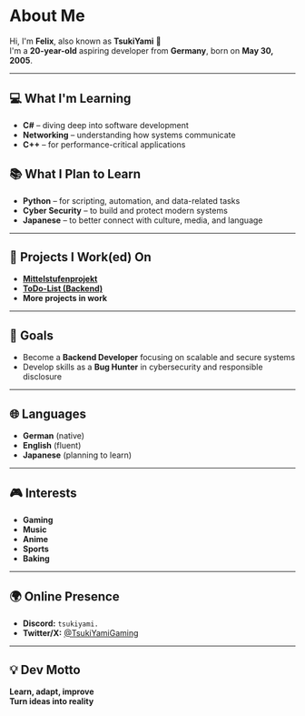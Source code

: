 # About Me

Hi, I'm **Felix**, also known as **TsukiYami** 👾  
I'm a **20-year-old** aspiring developer from **Germany**, born on **May 30, 2005**.

---

## 💻 What I'm Learning
- **C#** – diving deep into software development
- **Networking** – understanding how systems communicate
- **C++** – for performance-critical applications

## 📚 What I Plan to Learn
- **Python** – for scripting, automation, and data-related tasks
- **Cyber Security** – to build and protect modern systems
- **Japanese** – to better connect with culture, media, and language

---

## 🚧 Projects I Work(ed) On
- **[Mittelstufenprojekt](https://github.com/Reduzer/Mittelstufenprojekt)**
- **[ToDo-List (Backend)](https://github.com/Reduzer/ToDo-Liste)**
- **More projects in work**

---

## 🎯 Goals
- Become a **Backend Developer** focusing on scalable and secure systems  
- Develop skills as a **Bug Hunter** in cybersecurity and responsible disclosure

---

## 🌐 Languages
- **German** (native)  
- **English** (fluent)  
- **Japanese** (planning to learn)

---

## 🎮 Interests
- **Gaming**
- **Music**
- **Anime**
- **Sports**
- **Baking**

---

## 🌍 Online Presence
- **Discord:** `tsukiyami.`
- **Twitter/X:** [@TsukiYamiGaming](https://twitter.com/TsukiYamiGaming)

---

## 💡 Dev Motto
**Learn, adapt, improve**  
**Turn ideas into reality**





<!--
**TsukiYami/TsukiYami** is a ✨ _special_ ✨ repository because its `README.md` (this file) appears on your GitHub profile.

Here are some ideas to get you started:

- 🔭 I’m currently working on ...
- 🌱 I’m currently learning ...
- 👯 I’m looking to collaborate on ...
- 🤔 I’m looking for help with ...
- 💬 Ask me about ...
- 📫 How to reach me: ...
- 😄 Pronouns: ...
- ⚡ Fun fact: ...
-->
